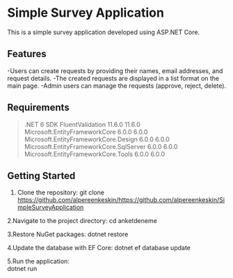 # Simple Survey Application

This is a simple survey application developed using ASP.NET Core.

## Features

-Users can create requests by providing their names, email addresses, and request details.
-The created requests are displayed in a list format on the main page.
-Admin users can manage the requests (approve, reject, delete).


## Requirements

   > .NET 6 SDK
   > FluentValidation                             11.6.0      11.6.0  
   > Microsoft.EntityFrameworkCore                6.0.0       6.0.0   
   > Microsoft.EntityFrameworkCore.Design         6.0.0       6.0.0   
   > Microsoft.EntityFrameworkCore.SqlServer      6.0.0       6.0.0   
   > Microsoft.EntityFrameworkCore.Tools          6.0.0       6.0.0   

## Getting Started

1. Clone the repository:
  git clone https://github.com/alpereenkeskin/https://github.com/alpereenkeskin/SimpleSurveyApplication

2.Navigate to the project directory:
  cd anketdeneme

3.Restore NuGet packages:
  dotnet restore

4.Update the database with EF Core:
  dotnet ef database update

5.Run the application:  
  dotnet run

